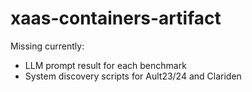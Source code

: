 # xaas-containers-artifact


Missing currently:
- LLM prompt result for each benchmark
- System discovery scripts for Ault23/24 and Clariden

